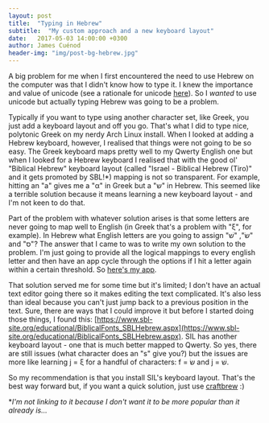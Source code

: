 ```yaml
---
layout: post
title:  "Typing in Hebrew"
subtitle:  "My custom approach and a new keyboard layout"
date:   2017-05-03 14:00:00 +0300
author: James Cuénod
header-img: "img/post-bg-hebrew.jpg"
---
```


A big problem for me when I first encountered the need to use Hebrew on the computer was that I didn't know how to type it. I knew the importance and value of unicode (see a rationale for unicode [here](https://tyndaletech.blogspot.com/2005/03/unicode-fonts-for-biblical-studies-made.html)). So I *wanted* to use unicode but actually typing Hebrew was going to be a problem.

Typically if you want to type using another character set, like Greek, you just add a keyboard layout and off you go. That's what I did to type nice, polytonic Greek on my nerdy Arch Linux install. When I looked at adding a Hebrew keyboard, however, I realised that things were not going to be so easy. The Greek keyboard maps pretty well to my Qwerty English one but when I looked for a Hebrew keyboard I realised that with the good ol' "Biblical Hebrew" keyboard layout (called "Israel - Biblical Hebrew (Tiro)" and it gets promoted by SBL!*) mapping is not so transparent. For example, hitting an "a" gives me a "α" in Greek but a "‫ש‬" in Hebrew. This seemed like a terrible solution because it means learning a new keyboard layout - and I'm not keen to do that.

Part of the problem with whatever solution arises is that some letters are never going to map well to English (in Greek that's a problem with "ξ", for example). In Hebrew what English letters are you going to assign "שׂ", "שׁ" and "ס"? The answer that I came to was to write my own solution to the problem. I'm just going to provide all the logical mappings to every english letter and then have an app cycle through the options if I hit a letter again within a certain threshold. So [here's my app](https://jcuenod.github.io/craftbrew/).

That solution served me for some time but it's limited; I don't have an actual text editor going there so it makes editing the text complicated. It's also less than ideal because you can't just jump back to a previous position in the text. Sure, there are ways that I could improve it but before I started doing those things, I found this: [https://www.sbl-site.org/educational/BiblicalFonts_SBLHebrew.aspx](https://www.sbl-site.org/educational/BiblicalFonts_SBLHebrew.aspx). SIL has another keyboard layout - one that is much better mapped to Qwerty. So yes¸ there are still issues (what character does an "s" give you?) but the issues are more like learning j = ξ for a handful of characters: f = שׂ and j = שׁ.

So my recommendation is that you install SIL's keyboard layout. That's the best way forward but, if you want a quick solution, just use [craftbrew](https://jcuenod.github.io/craftbrew/) :)


**I'm not linking to it because I don't want it to be more popular than it already is...*